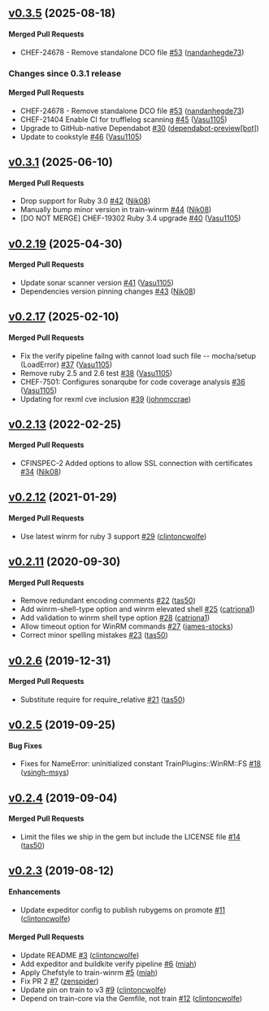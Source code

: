 <!-- latest_release 0.3.5 -->
## [v0.3.5](https://github.com/inspec/train-winrm/tree/v0.3.5) (2025-08-18)

#### Merged Pull Requests
- CHEF-24678 - Remove standalone DCO file [#53](https://github.com/inspec/train-winrm/pull/53) ([nandanhegde73](https://github.com/nandanhegde73))
<!-- latest_release -->

<!-- release_rollup since=0.3.1 -->
### Changes since 0.3.1 release

#### Merged Pull Requests
- CHEF-24678 - Remove standalone DCO file [#53](https://github.com/inspec/train-winrm/pull/53) ([nandanhegde73](https://github.com/nandanhegde73)) <!-- 0.3.5 -->
- CHEF-21404 Enable CI for trufflelog scanning [#45](https://github.com/inspec/train-winrm/pull/45) ([Vasu1105](https://github.com/Vasu1105)) <!-- 0.3.4 -->
- Upgrade to GitHub-native Dependabot [#30](https://github.com/inspec/train-winrm/pull/30) ([dependabot-preview[bot]](https://github.com/dependabot-preview[bot])) <!-- 0.3.3 -->
- Update to cookstyle [#46](https://github.com/inspec/train-winrm/pull/46) ([Vasu1105](https://github.com/Vasu1105)) <!-- 0.3.2 -->
<!-- release_rollup -->

<!-- latest_stable_release -->
## [v0.3.1](https://github.com/inspec/train-winrm/tree/v0.3.1) (2025-06-10)

#### Merged Pull Requests
- Drop support for Ruby 3.0  [#42](https://github.com/inspec/train-winrm/pull/42) ([Nik08](https://github.com/Nik08))
- Manually bump minor version in train-winrm [#44](https://github.com/inspec/train-winrm/pull/44) ([Nik08](https://github.com/Nik08))
- [DO NOT MERGE] CHEF-19302 Ruby 3.4 upgrade [#40](https://github.com/inspec/train-winrm/pull/40) ([Vasu1105](https://github.com/Vasu1105))
<!-- latest_stable_release -->

## [v0.2.19](https://github.com/inspec/train-winrm/tree/v0.2.19) (2025-04-30)

#### Merged Pull Requests
- Update sonar scanner version [#41](https://github.com/inspec/train-winrm/pull/41) ([Vasu1105](https://github.com/Vasu1105))
- Dependencies version pinning changes [#43](https://github.com/inspec/train-winrm/pull/43) ([Nik08](https://github.com/Nik08))

## [v0.2.17](https://github.com/inspec/train-winrm/tree/v0.2.17) (2025-02-10)

#### Merged Pull Requests
- Fix the verify pipeline failng with cannot load such file -- mocha/setup (LoadError) [#37](https://github.com/inspec/train-winrm/pull/37) ([Vasu1105](https://github.com/Vasu1105))
- Remove ruby 2.5 and 2.6 test  [#38](https://github.com/inspec/train-winrm/pull/38) ([Vasu1105](https://github.com/Vasu1105))
- CHEF-7501: Configures sonarqube for code coverage analysis [#36](https://github.com/inspec/train-winrm/pull/36) ([Vasu1105](https://github.com/Vasu1105))
- Updating for rexml cve inclusion [#39](https://github.com/inspec/train-winrm/pull/39) ([johnmccrae](https://github.com/johnmccrae))

## [v0.2.13](https://github.com/inspec/train-winrm/tree/v0.2.13) (2022-02-25)

#### Merged Pull Requests
- CFINSPEC-2 Added options to allow SSL connection with certificates [#34](https://github.com/inspec/train-winrm/pull/34) ([Nik08](https://github.com/Nik08))

## [v0.2.12](https://github.com/inspec/train-winrm/tree/v0.2.12) (2021-01-29)

#### Merged Pull Requests
- Use latest winrm for ruby 3 support [#29](https://github.com/inspec/train-winrm/pull/29) ([clintoncwolfe](https://github.com/clintoncwolfe))

## [v0.2.11](https://github.com/inspec/train-winrm/tree/v0.2.11) (2020-09-30)

#### Merged Pull Requests
- Remove redundant encoding comments [#22](https://github.com/inspec/train-winrm/pull/22) ([tas50](https://github.com/tas50))
- Add winrm-shell-type option and winrm elevated shell [#25](https://github.com/inspec/train-winrm/pull/25) ([catriona1](https://github.com/catriona1))
- Add validation to winrm shell type option [#28](https://github.com/inspec/train-winrm/pull/28) ([catriona1](https://github.com/catriona1))
- Allow timeout option for WinRM commands [#27](https://github.com/inspec/train-winrm/pull/27) ([james-stocks](https://github.com/james-stocks))
- Correct minor spelling mistakes [#23](https://github.com/inspec/train-winrm/pull/23) ([tas50](https://github.com/tas50))

## [v0.2.6](https://github.com/inspec/train-winrm/tree/v0.2.6) (2019-12-31)

#### Merged Pull Requests
- Substitute require for require_relative [#21](https://github.com/inspec/train-winrm/pull/21) ([tas50](https://github.com/tas50))

## [v0.2.5](https://github.com/inspec/train-winrm/tree/v0.2.5) (2019-09-25)

#### Bug Fixes
- Fixes for NameError: uninitialized constant TrainPlugins::WinRM::FS [#18](https://github.com/inspec/train-winrm/pull/18) ([vsingh-msys](https://github.com/vsingh-msys))

## [v0.2.4](https://github.com/inspec/train-winrm/tree/v0.2.4) (2019-09-04)

#### Merged Pull Requests
- Limit the files we ship in the gem but include the LICENSE file [#14](https://github.com/inspec/train-winrm/pull/14) ([tas50](https://github.com/tas50))

## [v0.2.3](https://github.com/inspec/train-winrm/tree/v0.2.3) (2019-08-12)

#### Enhancements
- Update expeditor config to publish rubygems on promote [#11](https://github.com/inspec/train-winrm/pull/11) ([clintoncwolfe](https://github.com/clintoncwolfe))

#### Merged Pull Requests
- Update README [#3](https://github.com/inspec/train-winrm/pull/3) ([clintoncwolfe](https://github.com/clintoncwolfe))
- Add expeditor and buildkite verify pipeline [#6](https://github.com/inspec/train-winrm/pull/6) ([miah](https://github.com/miah))
- Apply Chefstyle to train-winrm [#5](https://github.com/inspec/train-winrm/pull/5) ([miah](https://github.com/miah))
- Fix PR 2 [#7](https://github.com/inspec/train-winrm/pull/7) ([zenspider](https://github.com/zenspider))
- Update pin on train to v3 [#9](https://github.com/inspec/train-winrm/pull/9) ([clintoncwolfe](https://github.com/clintoncwolfe))
- Depend on train-core via the Gemfile, not train [#12](https://github.com/inspec/train-winrm/pull/12) ([clintoncwolfe](https://github.com/clintoncwolfe))